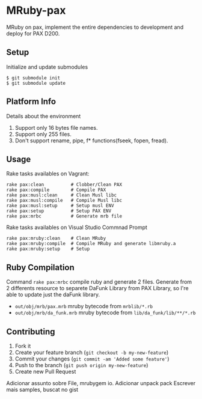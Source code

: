 # MRuby-pax

MRuby on pax, implement the entire dependencies to development and deploy for PAX D200.

## Setup

Initialize and update submodules

	$ git submodule init
	$ git submodule update

## Platform Info

Details about the environment

1. Support only 16 bytes file names.
2. Support only 255 files.
3. Don't support rename, pipe, f* functions(fseek, fopen, fread).
	
	
## Usage
Rake tasks availables on Vagrant:

	rake pax:clean          # Clobber/Clean PAX
	rake pax:compile        # Compile PAX
	rake pax:musl:clean     # Clean Musl libc
	rake pax:musl:compile   # Compile Musl libc
	rake pax:musl:setup     # Setup musl ENV
	rake pax:setup          # Setup PAX ENV
	rake pax:mrbc           # Generate mrb file
	
Rake tasks availables on Visual Studio Commnad Prompt

	rake pax:mruby:clean    # Clean MRuby
	rake pax:mruby:compile  # Compile MRuby and generate libmruby.a
	rake pax:mruby:setup    # Setup

## Ruby Compilation

Command `rake pax:mrbc` compile ruby and generate 2 files. Generate from 2 differents resource to separete DaFunk Library from PAX Library, so I're able to update just the daFunk library.

 - `out/obj/mrb/pax.mrb` mruby bytecode from `mrblib/*.rb`
 - `out/obj/mrb/da_funk.mrb` mruby bytecode from `lib/da_funk/lib/**/*.rb`
 

## Contributing

1. Fork it
2. Create your feature branch (`git checkout -b my-new-feature`)
3. Commit your changes (`git commit -am 'Added some feature'`)
4. Push to the branch (`git push origin my-new-feature`)
5. Create new Pull Request


Adicionar assunto sobre File, mrubygem io.
Adicionar unpack pack
Escrever mais samples, buscat no gist